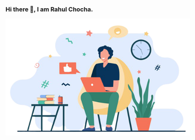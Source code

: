 ### Hi there 👋, I am Rahul Chocha. 

![not found](https://github.com/mrchocha/mrchocha/blob/main/screenshots/example.png)
<!--Here are some ideas to get you started:

- 🔭 I’m currently working on ...
- 🌱 I’m currently learning ...
- 👯 I’m looking to collaborate on ...
- 🤔 I’m looking for help with ...
- 💬 Ask me about ...
- 📫 How to reach me: ...
- 😄 Pronouns: ...
- ⚡ Fun fact: ...
-->
